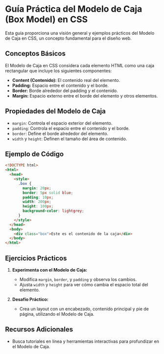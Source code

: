 # Guía Práctica del Modelo de Caja (Box Model) en CSS

Esta guía proporciona una visión general y ejemplos prácticos del Modelo de Caja en CSS, un concepto fundamental para el diseño web.

## Conceptos Básicos

El Modelo de Caja en CSS considera cada elemento HTML como una caja rectangular que incluye los siguientes componentes:

- **Content (Contenido):** El contenido real del elemento.
- **Padding:** Espacio entre el contenido y el borde.
- **Border:** Borde alrededor del padding y el contenido.
- **Margin:** Espacio externo entre el borde del elemento y otros elementos.

## Propiedades del Modelo de Caja

- `margin`: Controla el espacio exterior del elemento.
- `padding`: Controla el espacio entre el contenido y el borde.
- `border`: Define el borde alrededor del elemento.
- `width` y `height`: Definen el tamaño del área de contenido.

## Ejemplo de Código

```html
<!DOCTYPE html>
<html>
  <head>
    <style>
      .box {
        margin: 20px;
        border: 5px solid blue;
        padding: 10px;
        width: 200px;
        height: 100px;
        background-color: lightgrey;
      }
    </style>
  </head>
  <body>
    <div class="box">Este es el contenido de la caja</div>
  </body>
</html>
```

## Ejercicios Prácticos

1. **Experimenta con el Modelo de Caja:**

   - Modifica `margin`, `border`, y `padding` y observa los cambios.
   - Ajusta `width` y `height` para ver cómo cambia el espacio total del elemento.

2. **Desafío Práctico:**
   - Crea un layout con un encabezado, contenido principal y pie de página, utilizando el Modelo de Caja.

## Recursos Adicionales

- Busca tutoriales en línea y herramientas interactivas para profundizar en el Modelo de Caja.
